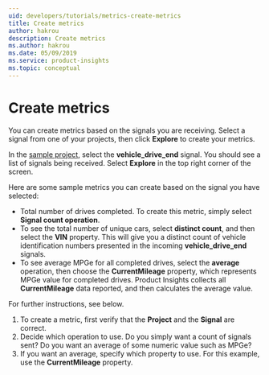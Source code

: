 ```yaml
---
uid: developers/tutorials/metrics-create-metrics
title: Create metrics 
author: hakrou
description: Create metrics 
ms.author: hakrou
ms.date: 05/09/2019
ms.service: product-insights
ms.topic: conceptual
---
```

# Create metrics 

You can create metrics based on the signals you are receiving. Select a signal from one of your projects, then click **Explore** to create your metrics. 

In the [sample project](https://pi.dynamics.com/teams/fe359446d26a4e4eb094e9c5fbe89f21/projects/dc7e179315a441f285d5fe77993bd72c/signals), select the **vehicle_drive_end** signal. You should see a list of signals being received. Select **Explore** in the top right corner of the screen.

Here are some sample metrics you can create based on the signal you have selected:

- Total number of drives completed. To create this metric, simply select **Signal count operation**. 
- To see the total number of unique cars, select **distinct count**, and then select the **VIN** property. This will give you a distinct count of vehicle identification numbers presented in the incoming **vehicle_drive_end** signals. 
- To see average MPGe for all completed drives, select the **average** operation, then choose the **CurrentMileage** property, which represents MPGe value for completed drives. Product Insights collects all **CurrentMileage** data reported, and then calculates the average value. 

For further instructions, see below. 

1. To create a metric, first verify that the **Project** and the **Signal** are correct. 
1. Decide which operation to use. Do you simply want a count of signals sent? Do you want an average of some numeric value such as MPGe? 
1. If you want an average, specify which property to use. For this example, use the **CurrentMileage** property.



